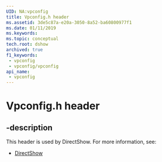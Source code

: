 ```yaml
---
UID: NA:vpconfig
title: Vpconfig.h header
ms.assetid: 3de5c87a-e20a-3050-8a52-ba60800977f1
ms.date: 01/11/2019
ms.keywords: 
ms.topic: conceptual
tech.root: dshow
archived: true
f1_keywords:
 - vpconfig
 - vpconfig/vpconfig
api_name:
 - vpconfig
---
```


# Vpconfig.h header


## -description

This header is used by DirectShow. For more information, see:

- [DirectShow](../_dshow/index.md)

